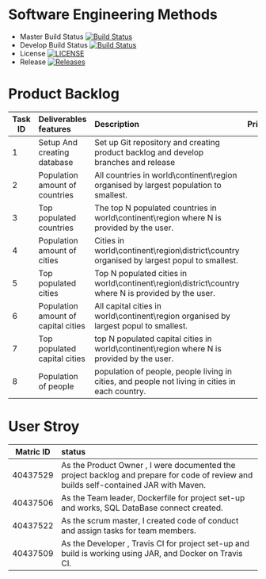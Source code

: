  # Software Engineering Methods

- Master Build Status [![Build Status](https://travis-ci.com/DevOpsGp4/DevOps4.svg?branch=master)](https://travis-ci.com/DevOpsGp4/DevOps4)
- Develop Build Status [![Build Status](https://travis-ci.com/DevOpsGp4/DevOps4.svg?branch=master)](https://travisci.com/DevOpsGp4/DevOps4)
- License [![LICENSE](https://img.shields.io/github/license/DevOpsGp4/DevOps4.svg?style=flat-square)](https://img.shields.io/github/license/DevOpsGp4/DevOps4)
- Release [![Releases](https://img.shields.io/github/release/DevOpsGp4/DevOps4/all.svg?style=flat-square)](https://github.com/DevOpsGp4/DevOps4/releases)

# Product Backlog


| Task ID |Deliverables features |    Description   | Priority   | Status  |
| --------|:------------- | :----------| ---------:|---------:|
|  1 |  Setup And creating database|Set up Git repository and creating product backlog and develop branches and release | 1 | Done |
|  2 |  Population amount of countries | All countries in world\continent\region organised by largest population to smallest.| 2| In progress |
|  3 | Top populated countries | The top N populated countries in  world\continent\region where N is provided by the user. | 3| In progress |
|  4 | Population amount of cities | Cities in world\continent\region\district\country organised by largest popul to smallest. | 4 | In progress  |
|  5 | Top populated cities |Top N populated cities in world\continent\region\district\country where N is provided by the user.| 5| In progress |
|  6 | Population amount of  capital cities |All capital cities in world\continent\region organised by largest popul to smallest.|6| In progress |
| 7 | Top populated capital cities |top N populated capital cities in world\continent\region where N is provided by the user.| 7 | In progress  |
| 8 |  Population of people |population of people, people living in cities, and people not living in cities in each country. |8 | In progress |

 
 # User Stroy 
 
 | Matric ID | status  |
 | --------  |:--------|
 | 40437529 | As the Product Owner , I were documented the project backlog  and  prepare for code of review and builds self-contained JAR with Maven.|
| 40437506| As the Team leader, Dockerfile for project set-up and works, SQL DataBase connect created.|
|40437522| As the scrum master, I created code of conduct and assign tasks for team members.|
| 40437509| As the Developer , Travis CI for project set-up and build is working using JAR, and Docker on Travis CI.|
